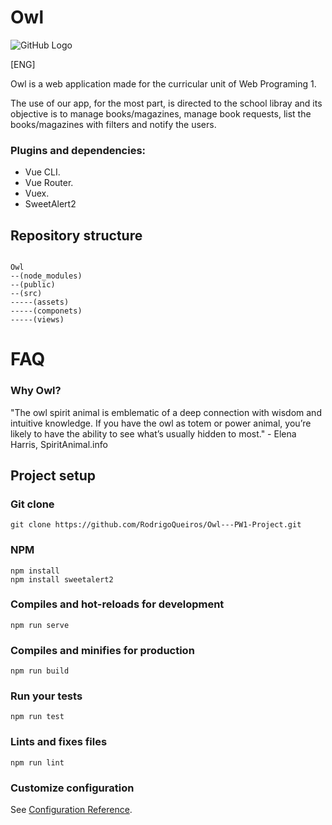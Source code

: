# Owl
![GitHub Logo ](Owl---PW1-Project/Owl/src/assets/logo.png)


[ENG]

Owl is a web application made for the curricular unit of Web Programing 1.

The use of our app, for the most part, is directed to the school libray and its objective is to manage books/magazines, manage book requests, list the books/magazines with filters and notify the users.


### Plugins and dependencies:
* Vue CLI.
* Vue Router.
* Vuex.
* SweetAlert2

## Repository structure 

```mermaid

Owl  
--(node_modules) 
--(public)
--(src)
-----(assets)
-----(componets)
-----(views)
```

# FAQ

### Why Owl?
"The owl spirit animal is emblematic of a deep connection with wisdom and intuitive knowledge. If you have the owl as totem or power animal, you’re likely to have the ability to see what’s usually hidden to most." - Elena Harris, SpiritAnimal.info



## Project setup

### Git clone
```
git clone https://github.com/RodrigoQueiros/Owl---PW1-Project.git
```

### NPM
```
npm install
npm install sweetalert2
```

### Compiles and hot-reloads for development
```
npm run serve
```

### Compiles and minifies for production
```
npm run build
```

### Run your tests
```
npm run test
```

### Lints and fixes files
```
npm run lint
```

### Customize configuration
See [Configuration Reference](https://cli.vuejs.org/config/).



